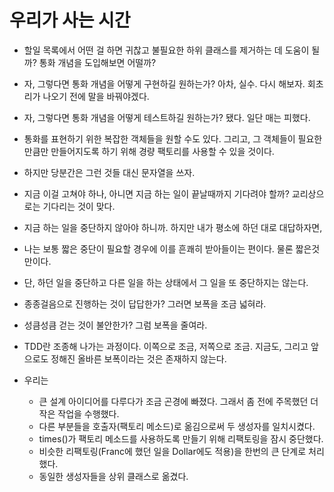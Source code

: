 # 우리가 사는 시간

- 할일 목록에서 어떤 걸 하면 귀찮고 불필요한 하위 클래스를 제거하는 데 도움이 될까? 통화 개념을 도입해보면 어떨까?
- 자, 그렇다면 통화 개념을 어떻게 구현하길 원하는가? 아차, 실수. 다시 해보자. 회초리가 나오기 전에 말을 바꿔야겠다.
- 자, 그렇다면 통화 개념을 어떻게 테스트하길 원하는가? 됐다. 일단 매는 피했다.
- 통화를 표현하기 위한 복잡한 객체들을 원할 수도 있다. 그리고, 그 객체들이 필요한 만큼만 만들어지도록 하기 위해 경량 팩토리를 사용할 수 있을 것이다.
- 하지만 당분간은 그런 것들 대신 문자열을 쓰자.


- 지금 이걸 고쳐야 하나, 아니면 지금 하는 일이 끝날때까지 기다려야 할까? 교리상으로는 기다리는 것이 맞다.
- 지금 하는 일을 중단하지 않아야 하니까. 하지만 내가 평소에 하던 대로 대답하자면,
- 나는 보통 짧은 중단이 필요할 경우에 이를 흔쾌히 받아들이는 편이다. 물론 짧은것만이다.
- 단, 하던 일을 중단하고 다른 일을 하는 상태에서 그 일을 또 중단하지는 않는다.


- 종종걸음으로 진행하는 것이 답답한가? 그러면 보폭을 조금 넓혀라.
- 성큼성큼 걷는 것이 불안한가? 그럼 보폭을 줄여라.
- TDD란 조종해 나가는 과정이다. 이쪽으로 조금, 저쪽으로 조금. 지금도, 그리고 앞으로도 정해진 올바른 보폭이라는 것은 존재하지 않는다.


- 우리는
  - 큰 설계 아이디어를 다루다가 조금 곤경에 빠졌다. 그래서 좀 전에 주목했던 더 작은 작업을 수행했다.
  - 다른 부분들을 호출자(팩토리 메소드)로 옮김으로써 두 생성자를 일치시켰다.
  - times()가 팩토리 메소드를 사용하도록 만들기 위해 리팩토링을 잠시 중단했다.
  - 비슷한 리팩토링(Franc에 했던 일을 Dollar에도 적용)을 한번의 큰 단계로 처리했다.
  - 동일한 생성자들을 상위 클래스로 옮겼다.
